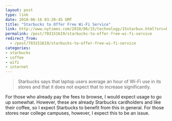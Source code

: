```yaml
---
layout: post
type: link
date: 2010-06-16 03:20:45 GMT
title: "Starbucks to Offer Free Wi-Fi Service"
link: http://www.nytimes.com/2010/06/15/technology/15starbux.html?src=busln
permalink: /post/703151619/starbucks-to-offer-free-wi-fi-service
redirect_from: 
  - /post/703151619/starbucks-to-offer-free-wi-fi-service
categories:
- starbucks
- coffee
- wifi
- internet
---
```

<blockquote>Starbucks says that laptop users average an hour of Wi-Fi use in its stores and that it does not expect that to increase significantly.</blockquote>
For those who already pay the fees to browse, I would expect usage to go up somewhat. However, these are already Starbucks cardholders and like their coffee, so I expect Starbucks to benefit from this in general. For those stores near college campuses, however, I expect this to be an issue.